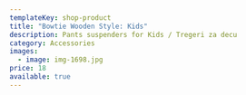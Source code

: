```yaml
---
templateKey: shop-product
title: "Bowtie Wooden Style: Kids"
description: Pants suspenders for Kids / Tregeri za decu
category: Accessories
images:
  - image: img-1698.jpg
price: 18
available: true
---
```

